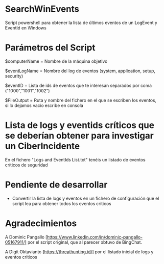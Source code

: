 # SearchWinEvents
Script powershell para obtener la lista de últimos eventos de un LogEvent y EventId en Windows

# Parámetros del Script
$computerName = Nombre de la máquina objetivo

$eventLogName = Nombre del log de eventos (system, application, setup, security)

$eventID = Lista de ids de eventos que te interesan separados por coma ("1000","1001","1002")

$FileOutput = Ruta y nombre del fichero en el que se escriben los eventos, si lo dejamos vacío escribe en consola

# Lista de logs y eventids críticos que se deberían obtener para investigar un CiberIncidente
En el fichero "Logs and EventIds List.txt" tenéis un listado de eventos críticos de seguridad

# Pendiente de desarrollar

- Convertir la lista de logs y eventos en un fichero de configuración que el script lea para obtener todos los eventos criticos

# Agradecimientos 

A Dominic Pangallo [https://www.linkedin.com/in/dominic-pangallo-05167911/] por el script original, que al parecer obtuvo de BingChat.

A Digit Oktavianto [https://threathunting.id/] por el listado inicial de logs y eventos criticos
